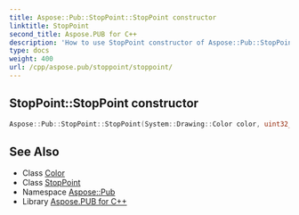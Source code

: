 ```yaml
---
title: Aspose::Pub::StopPoint::StopPoint constructor
linktitle: StopPoint
second_title: Aspose.PUB for C++
description: 'How to use StopPoint constructor of Aspose::Pub::StopPoint class in C++.'
type: docs
weight: 400
url: /cpp/aspose.pub/stoppoint/stoppoint/
---
```

## StopPoint::StopPoint constructor




```cpp
Aspose::Pub::StopPoint::StopPoint(System::Drawing::Color color, uint32_t offset, double opacity)
```

## See Also

* Class [Color](../../../system.drawing/color/)
* Class [StopPoint](../)
* Namespace [Aspose::Pub](../../)
* Library [Aspose.PUB for C++](../../../)
